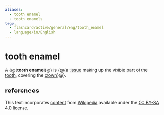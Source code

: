 ```yaml
---
aliases:
  - tooth enamel
  - tooth enamels
tags:
  - flashcard/active/general/eng/tooth_enamel
  - language/in/English
---
```


# tooth enamel

A {@{__tooth enamel__}@} is {@{a [tissue](tissue%20(biology).md) making up the visible part of the [tooth](tooth.md), covering the [crown](crown%20(tooth).md)}@}. <!--SR:!2027-11-10,1116,290!2027-09-29,1184,308-->

## references

This text incorporates [content](https://en.wikipedia.org/wiki/tooth_enamel) from [Wikipedia](Wikipedia.md) available under the [CC BY-SA 4.0](https://creativecommons.org/licenses/by-sa/4.0/) license.
